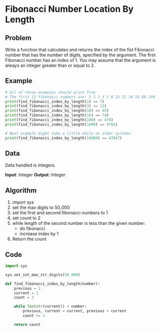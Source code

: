 # Fibonacci Number Location By Length
## Problem
Write a function that calculates and returns the index of the fist Fibonacci number that has the number of digits, specified by the argument. The first Fibonacci number has an index of 1. You may assume that the argument is always an integer greater than or equal to 2.

## Example
```python
# All of these examples should print True
# The first 12 fibonacci numbers are: 1 1 2 3 5 8 13 21 34 55 89 144
print(find_fibonacci_index_by_length(2) == 7)
print(find_fibonacci_index_by_length(3) == 12)
print(find_fibonacci_index_by_length(10) == 45)
print(find_fibonacci_index_by_length(16) == 74)
print(find_fibonacci_index_by_length(100) == 476)
print(find_fibonacci_index_by_length(1000) == 4782)

# Next example might take a little while on older systems
print(find_fibonacci_index_by_length(10000) == 47847)
```

## Data
Data handled is integers.

**Input**: Integer
**Output**: Integer

## Algorithm
1. import sys
2. set the max digits to 50_000
3. set the first and second fibonacci numbers to 1
4. set count to 2
5. while length of the second number is less than the given number:
    - do fibonacci
    - increase index by 1
6. Return the count

## Code
```python
import sys

sys.set_int_max_str_digits(50_000)

def find_fibonacci_index_by_length(number):
    previous = 1
    current = 1
    count = 2

    while len(str(current)) < number:
        previous, current = current, previous + current
        count += 1

    return count
```